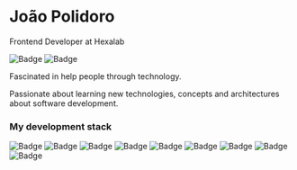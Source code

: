# João Polidoro

<p>Frontend Developer at Hexalab</p>
	
![Badge](https://img.shields.io/static/v1?label=&logo=linkedin&message=João%20Polidoro&color=blue&url=https://www.linkedin.com/in/joao-polidoro-a34129191/)
![Badge](https://img.shields.io/static/v1?label=&logo=microsoft%20outlook&message=jv.polidoro@outlook.com&color=blue)

<p>Fascinated in help people through technology.</p>
<p>Passionate about learning new technologies, concepts and architectures about software development.</p>

### My development stack
![Badge](https://img.shields.io/static/v1?label=&logo=html5&message=HTML&color=black)
![Badge](https://img.shields.io/static/v1?label=&logo=css3&message=CSS&color=black)
![Badge](https://img.shields.io/static/v1?label=&logo=javascript&message=JavaScript&color=black)
![Badge](https://img.shields.io/static/v1?label=&logo=typescript&message=TypeScript&color=black)
![Badge](https://img.shields.io/static/v1?label=&logo=react&message=React&color=black)
![Badge](https://img.shields.io/static/v1?label=&logo=vue.js&message=Vue&color=black)
![Badge](https://img.shields.io/static/v1?label=&logo=node.js&message=Node&color=black)
![Badge](https://img.shields.io/static/v1?label=&logo=styled-components&message=Styled%20Components&color=black)
![Badge](https://img.shields.io/static/v1?label=&logo=tailwind-css&message=TailwindCSS&color=black)
